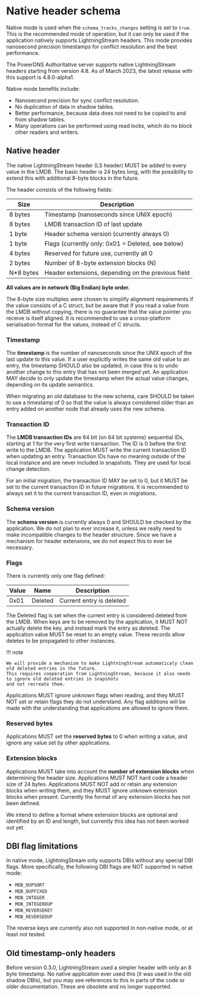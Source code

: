 # Native header schema

Native mode is used when the `schema_tracks_changes` setting is set to `true`. This is the recommended mode of operation,
but it can only be used if the application natively supports LightningStream headers. This mode provides nanosecond
precision timestamps for conflict resolution and the best performance.

The PowerDNS Authoritative server supports native LightningStream headers starting from version 4.8. As of March 2023,
the latest release with this support is 4.8.0-alpha1.

Native mode benefits include:

- Nanosecond precision for sync conflict resolution.
- No duplication of data in shadow tables.
- Better performance, because data does not need to be copied to and from shadow tables.
- Many operations can be performed using read locks, which do no block other readers and writers.

## Native header

The native LightningStream header (LS header) MUST be added to every value in the LMDB. The basic header is 24 bytes long, with the
possibility to extend this with additional 8-byte blocks in the future. 

The header consists of the following fields:

| Size      | Description                                            |
|-----------|--------------------------------------------------------|
| 8 bytes   | Timestamp (nanoseconds since UNIX epoch)               |
| 8 bytes   | LMDB transaction ID of last update                     |
| 1 byte    | Header schema version (currently always 0)             |
| 1 byte    | Flags (currently only: 0x01 = Deleted, see below)      |
| 4 bytes   | Reserved for future use, currently all 0               |
| 2 bytes   | Number of 8-byte extension blocks (N)                  |
| N*8 bytes | Header extensions, depending on the previous field     |

**All values are in network (Big Endian) byte order.**

The 8-byte size multiples were chosen to simplify alignment requirements if the value consists of a C struct, but be aware that
if you read a value from the LMDB without copying, there is no guarantee that the value pointer you receive is itself aligned.
It is recommended to use a cross-platform serialisation format for the values, instead of C structs.

### Timestamp

The **timestamp** is the number of nanoseconds since the UNIX epoch of the last update to this value. If a user explicitly writes the same old
value to an entry, the timestamp SHOULD also be updated, in case this is to undo another change to this entry that has not been
merged yet. An application MAY decide to only update the timestamp when the actual value changes, depending on its update semantics.

When migrating an old database to the new schema, care SHOULD be taken to use a timestamp of 0 so that the value is always considered older
than an entry added on another node that already uses the new schema.

### Transaction ID

The **LMDB transaction IDs** are 64 bit (on 64 bit systems) sequential IDs, starting at 1 for the very first write transaction. The ID is 0
before the first write to the LMDB. The application MUST write the current transaction ID when updating an entry. 
Transaction IDs have no meaning outside of the local instance and are never included in snapshots. They are used for local change detection.

For an initial migration, the transaction ID MAY be set to 0, but it MUST be set to the current transaction ID in future migrations. It is
recommended to always set it to the current transaction ID, even in migrations.

### Schema version

The **schema version** is currently always 0 and SHOULD be checked by the application. We do not plan to ever increase it, unless we really need
to make incompatible changes to the header structure. Since we have a mechanism for header extensions, we do not expect this to ever
be necessary.

### Flags

There is currently only one flag defined:

| Value | Name    | Description                                      |
|-------|---------|--------------------------------------------------|
| 0x01  | Deleted | Current entry is deleted                         |

The Deleted flag is set when the current entry is considered deleted from the LMDB. When keys are to be removed by the application, it
MUST NOT actually delete the key, and instead mark the entry as deleted. The application value MUST be reset to an empty value. These
records allow deletes to be propagated to other instances.

!!! note

    We will provide a mechanism to make LightningStream automaticaly clean old deleted entries in the future.
    This requires cooperation from LightningStream, because it also needs to ignore old deleted entries in snapshots
    and not recreate them.


Applications MUST ignore unknown flags when reading, and they MUST NOT set or retain flags they do not understand. Any flag additions
will be made with the understanding that applications are allowed to ignore them.

### Reserved bytes

Applications MUST set the **reserved bytes** to 0 when writing a value, and ignore any value set by other applications.

### Extension blocks

Applications MUST take into account the **number of extension blocks** when determining the header size.
Applications MUST NOT hard code a header size of 24 bytes.
Applications MUST NOT add or retain any extension blocks when writing them, and they MUST ignore unknown extension
blocks when present. Currently the format of any extension blocks has not been defined.

We intend to define a format where extension blocks are optional and identified by an ID and length, but currently this idea has
not been worked out yet.

## DBI flag limitations

In native mode, LightningStream only supports DBIs without any special DBI flags. More specifically, the following DBI flags
are NOT supported in native mode:

- `MDB_DUPSORT`
- `MDB_DUPFIXED`
- `MDB_INTEGER`
- `MDB_INTEGERDUP`
- `MDB_REVERSEKEY`
- `MDB_REVERSEDUP`

The reverse keys are currently also not supported in non-native mode, or at least not tested.


## Old timestamp-only headers

Before version 0.3.0, LightningStream used a simpler header with only an 8 byte timestamp. No native application ever used this
(it was used in the old shadow DBIs), but you may see references to this in parts of the code or older documentation.
These are obsolete and no longer supported.

